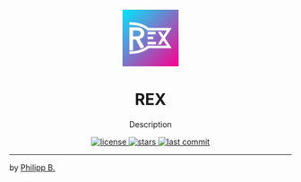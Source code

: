 <div align="center">
  <br />
  <img src="src/assets/logo.png" alt="rocket-engine-xplorerLogo" width="20%"/>
  <h1>REX</h1>
  <p>
     Description
  </p>
</div>

<!-- Badges -->
<div align="center">
   <a href="https://github.com/cophilot/rocket-engine-xplorer/blob/master/LICENSE">
       <img src="https://img.shields.io/github/license/cophilot/rocket-engine-xplorer" alt="license" />
   </a>
   <a href="https://github.com/cophilot/rocket-engine-xplorer/stargazers">
       <img src="https://img.shields.io/github/stars/cophilot/rocket-engine-xplorer" alt="stars" />
   </a>
   <a href="https://github.com/cophilot/rocket-engine-xplorer/commits/master">
       <img src="https://img.shields.io/github/last-commit/cophilot/rocket-engine-xplorer" alt="last commit" />
   </a>
</div>

---

by [Philipp B.](https://github.com/cophilot)
